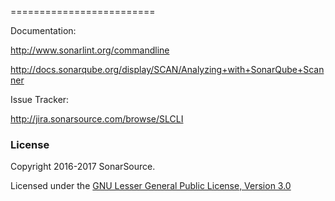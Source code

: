 
=========================

Documentation:

http://www.sonarlint.org/commandline

http://docs.sonarqube.org/display/SCAN/Analyzing+with+SonarQube+Scanner

Issue Tracker:

http://jira.sonarsource.com/browse/SLCLI

### License

Copyright 2016-2017 SonarSource.

Licensed under the [GNU Lesser General Public License, Version 3.0](http://www.gnu.org/licenses/lgpl.txt)
